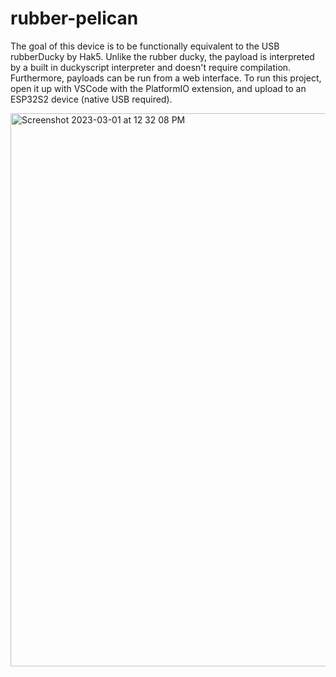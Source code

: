 # rubber-pelican

The goal of this device is to be functionally equivalent to the USB rubberDucky by Hak5. Unlike the rubber ducky, the payload is interpreted by a built in duckyscript interpreter and doesn't require compilation. Furthermore, payloads can be run from a web interface. To run this project, open it up with VSCode with the PlatformIO extension, and upload to an ESP32S2 device (native USB required). 

<img width="885" alt="Screenshot 2023-03-01 at 12 32 08 PM" src="https://user-images.githubusercontent.com/1414728/222258790-32551f9b-9aef-4b45-bd43-de908c0cf73a.png">
